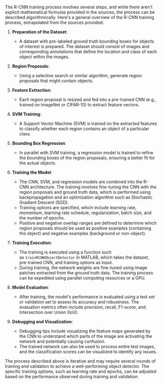 The R-CNN training process involves several steps, and while there aren't explicit mathematical formulas provided in the sources, the process can be described algorithmically. Here's a general overview of the R-CNN training process, extrapolated from the sources provided:

1. **Preparation of the Dataset**:
    - A dataset with pre-labeled ground truth bounding boxes for objects of interest is prepared. The dataset should consist of images and corresponding annotations that define the location and class of each object within the images.

2. **Region Proposals**:
    - Using a selective search or similar algorithm, generate region proposals that might contain objects.

3. **Feature Extraction**:
    - Each region proposal is resized and fed into a pre-trained CNN (e.g., trained on ImageNet or CIFAR-10) to extract feature vectors.

4. **SVM Training**:
    - A Support Vector Machine (SVM) is trained on the extracted features to classify whether each region contains an object of a particular class.

5. **Bounding Box Regression**:
    - In parallel with SVM training, a regression model is trained to refine the bounding boxes of the region proposals, ensuring a better fit for the actual objects.

6. **Training the Model**:
    - The CNN, SVM, and regression models are combined into the R-CNN architecture. The training involves fine-tuning the CNN with the region proposals and ground truth data, which is performed using backpropagation and an optimization algorithm such as Stochastic Gradient Descent (SGD).
    - Training options are specified, which include learning rate, momentum, learning rate schedule, regularization, batch size, and the number of epochs.
    - Positive and negative overlap ranges are defined to determine which region proposals should be used as positive examples (containing the object) and negative examples (background or non-object).

7. **Training Execution**:
    - The training is executed using a function such as `trainRCNNObjectDetector` in MATLAB, which takes the dataset, pre-trained CNN, and training options as input.
    - During training, the network weights are fine-tuned using image patches extracted from the ground truth data. The training process can be expedited using parallel computing resources or a GPU.

8. **Model Evaluation**:
    - After training, the model's performance is evaluated using a test set or validation set to assess its accuracy and robustness. The evaluation metrics often include precision, recall, F1-score, and Intersection over Union (IoU).

9. **Debugging and Visualization**:
    - Debugging tips include visualizing the feature maps generated by the CNN to understand which parts of the image are activating the network and potentially causing confusion.
    - The trained network can also be used to process entire test images, and the classification scores can be visualized to identify any issues.

The process described above is iterative and may require several rounds of training and validation to achieve a well-performing object detector. The specific training options, such as learning rate and epochs, can be adjusted based on the performance observed during training and validation.

